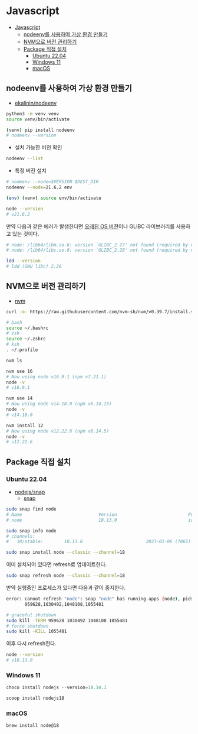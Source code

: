 # Javascript

- [Javascript](#javascript)
  - [nodeenv를 사용하여 가상 환경 만들기](#nodeenv를-사용하여-가상-환경-만들기)
  - [NVM으로 버전 관리하기](#nvm으로-버전-관리하기)
  - [Package 직접 설치](#package-직접-설치)
    - [Ubuntu 22.04](#ubuntu-2204)
    - [Windows 11](#windows-11)
    - [macOS](#macos)

## nodeenv를 사용하여 가상 환경 만들기

- [ekalinin/nodeenv](https://github.com/ekalinin/nodeenv)

```sh
python3 -m venv venv
source venv/bin/activate
```

```sh
(venv) pip install nodeenv
# nodeenv --version
```

- 설치 가능한 버전 확인

```sh
nodeenv --list
```

- 특정 버전 설치

```sh
# nodeenv --node=$VERSION $DEST_DIR
nodeenv --node=21.6.2 env
```

```sh
(env) (venv) source env/bin/activate
```

```sh
node --version
# v21.6.2
```

만약 다음과 같은 에러가 발생한다면
[오래된 OS 버전](https://github.com/nodejs/node/issues/43246)이나
GLIBC 라이브러리를 사용하고 있는 것이다.

```sh
# node: /lib64/libm.so.6: version `GLIBC_2.27' not found (required by node)
# node: /lib64/libc.so.6: version `GLIBC_2.28' not found (required by node)
```

```sh
ldd --version
# ldd (GNU libc) 2.26
```

## NVM으로 버전 관리하기

- [nvm](https://github.com/nvm-sh/nvm)

```sh
curl -o- https://raw.githubusercontent.com/nvm-sh/nvm/v0.39.7/install.sh | bash
```

```sh
# bash
source ~/.bashrc
# zsh
source ~/.zshrc
# ksh
. ~/.profile
```

```sh
nvm ls
```

```sh
nvm use 16
# Now using node v16.9.1 (npm v7.21.1)
node -v
# v16.9.1

nvm use 14
# Now using node v14.18.0 (npm v6.14.15)
node -v
# v14.18.0

nvm install 12
# Now using node v12.22.6 (npm v6.14.5)
node -v
# v12.22.6
```

## Package 직접 설치

### Ubuntu 22.04

- [nodejs/snap](https://github.com/nodejs/snap#installation)
  - [snap](https://nodejs.org/en/download/package-manager/#snap)

```sh
sudo snap find node
# Name                             Version                           Publisher               Notes    Summary
# node                             18.13.0                           iojs✓                   classic  Node.js
```

```sh
sudo snap info node
# channels:
#   18/stable:        18.13.0                        2023-01-06 (7065) 32MB classic
```

```sh
sudo snap install node --classic --channel=18
```

이미 설치되어 있다면 refresh로 업데이트한다.

```sh
sudo snap refresh node --classic --channel=18
```

만약 실행중인 프로세스가 있다면 다음과 같이 중지한다.

```sh
error: cannot refresh "node": snap "node" has running apps (node), pids:
       959628,1030492,1048108,1055481
```

```sh
# graceful shutdown
sudo kill -TERM 959628 1030492 1048108 1055481
# force shutdown
sudo kill -KILL 1055481
```

이후 다시 refresh한다.

```sh
node --version
# v18.13.0
```

### Windows 11

```ps1
choco install nodejs --version=18.14.1
```

```ps1
scoop install nodejs18
```

### macOS

```sh
brew install node@18
```
